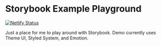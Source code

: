 # Storybook Example Playground

[![Netlify Status](https://api.netlify.com/api/v1/badges/4c89a7f8-2be2-43ed-8b42-9756b0f2b1c3/deploy-status)](https://app.netlify.com/sites/ecstatic-fermi-deafaa/deploys)

Just a place for me to play around with Storybook. Demo
currently uses Theme UI, Styled System, and Emotion.
